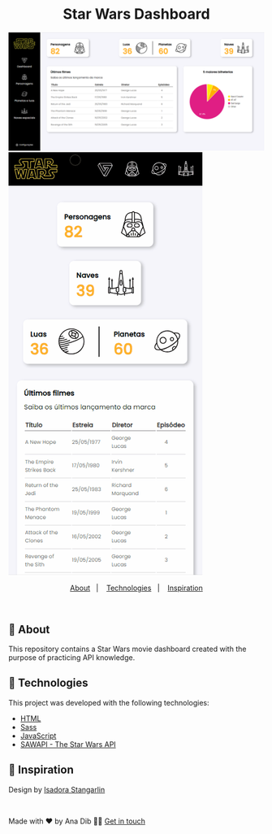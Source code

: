 <h1 align="center">
 Star Wars Dashboard
</h1>

![](https://github.com/anadib/star-wars-dashboard/blob/main/gifs/dashboardStartWarsDesktop.PNG?raw=true) ![](https://github.com/anadib/star-wars-dashboard/blob/main/gifs/dashboardStartWarsMobile.gif?raw=true)

<p align="center">
  <a href="#page_with_curl-about">About</a>&nbsp;&nbsp;&nbsp;|&nbsp;&nbsp;&nbsp;
  <a href="#hammer-technologies">Technologies</a>&nbsp;&nbsp;&nbsp;|&nbsp;&nbsp;&nbsp;
  <a href="#thought_balloon-inspiration">Inspiration</a>
</p> 

</br>

## :page_with_curl: About

This repository contains a Star Wars movie dashboard created with the purpose of practicing API knowledge.

## :hammer: Technologies

This project was developed with the following technologies:

- [HTML](https://www.w3schools.com/html/)
- [Sass](https://sass-lang.com/)
- [JavaScript](https://www.w3schools.com/js/default.asp)
- [SAWAPI - The Star Wars API](https://swapi.dev/documentation)

## :thought_balloon: Inspiration

Design by [Isadora Stangarlin](https://github.com/isadorastan)

</br>

Made with ❤️ by Ana Dib 👋🏻 [Get in touch](https://github.com/anadib)
